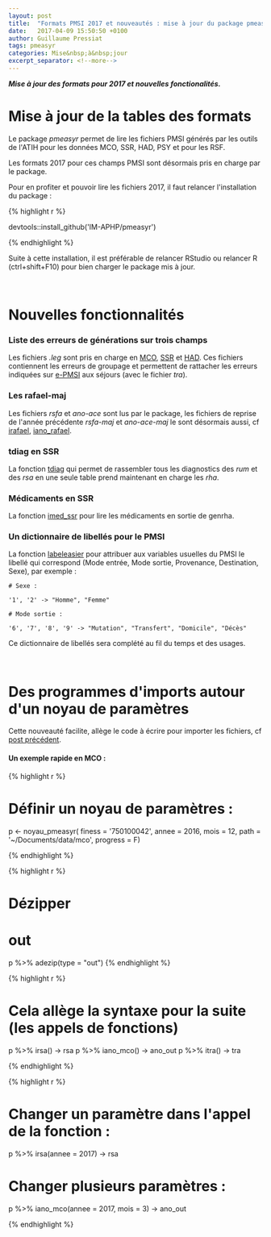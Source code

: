```yaml
---
layout: post
title:  "Formats PMSI 2017 et nouveautés : mise à jour du package pmeasyr"
date:   2017-04-09 15:50:50 +0100
author: Guillaume Pressiat
tags: pmeasyr
categories: Mise&nbsp;à&nbsp;jour
excerpt_separator: <!--more-->
---
```



***Mise à jour des formats pour 2017 et nouvelles fonctionalités.*** 

<!--more-->

# Mise à jour de la tables des formats

Le package *pmeasyr* permet de lire les fichiers PMSI générés par les outils de l'ATIH pour les données MCO, SSR, HAD, PSY et pour les RSF.

Les formats 2017 pour ces champs PMSI sont désormais pris en charge par le package.

Pour en profiter et pouvoir lire les fichiers 2017, il faut relancer l'installation du package : 


{% highlight r %}

devtools::install_github('IM-APHP/pmeasyr')

{% endhighlight %}


Suite à cette installation, il est préférable de relancer RStudio ou relancer R (ctrl+shift+F10) pour bien charger le package mis à jour.

  

<br>

# Nouvelles fonctionnalités

### Liste des erreurs de générations sur trois champs

Les fichiers *.leg* sont pris en charge en [MCO](https://github.com/IM-APHP/pmeasyr/blob/master/Rd_md/ileg_mco.Rmd), [SSR](https://github.com/IM-APHP/pmeasyr/blob/master/Rd_md/ileg_ssr.Rmd) et [HAD](https://github.com/IM-APHP/pmeasyr/blob/master/Rd_md/ileg_had.Rmd). Ces fichiers contiennent les erreurs de groupage et permettent de rattacher les erreurs indiquées sur [e-PMSI](https://epmsi.atih.sante.fr/) aux séjours (avec le fichier *tra*).


### Les rafael-maj

Les fichiers *rsfa* et *ano-ace* sont lus par le package, les fichiers de reprise de l'année précédente *rsfa-maj* et *ano-ace-maj* le sont désormais aussi, cf [irafael](https://github.com/IM-APHP/pmeasyr/blob/master/Rd_md/irafael.Rmd), [iano_rafael](https://github.com/IM-APHP/pmeasyr/blob/master/Rd_md/iano_rafael.Rmd).


### tdiag en SSR

La fonction [tdiag](https://github.com/IM-APHP/pmeasyr/blob/master/Rd_md/tdiag.Rmd) qui permet de rassembler tous les diagnostics des *rum* et des *rsa* en une seule table prend maintenant en charge les *rha*.

### Médicaments en SSR

La fonction [imed_ssr](https://github.com/IM-APHP/pmeasyr/blob/master/Rd_md/imed_ssr.Rmd) pour lire les médicaments en sortie de genrha.

### Un dictionnaire de libellés pour le PMSI

La fonction [labeleasier](https://github.com/IM-APHP/pmeasyr/blob/master/Rd_md/labeleasier.Rmd) pour attribuer aux variables usuelles du PMSI le libellé qui correspond (Mode entrée, Mode sortie, Provenance, Destination, Sexe), par exemple : 

```
# Sexe : 

'1', '2' -> "Homme", "Femme"
```
```
# Mode sortie : 

'6', '7', '8', '9' -> "Mutation", "Transfert", "Domicile", "Décès"
```

Ce dictionnaire de libellés sera complété au fil du temps et des usages.


<br>

# Des programmes d'imports autour d'un noyau de paramètres

Cette nouveauté facilite, allège le code à écrire pour importer les fichiers, cf [post précédent](https://guillaumepressiat.github.io/blog/2017/03/Flux_d_import_avec_pmeasyr).

#### Un exemple rapide en MCO : 


{% highlight r %}

# Définir un noyau de paramètres :
p <- noyau_pmeasyr(
        finess   = '750100042',
        annee    = 2016,
        mois     = 12,
        path     = '~/Documents/data/mco',
        progress = F)

{% endhighlight %}

{% highlight r %}
# Dézipper
# out
p %>% adezip(type = "out")
{% endhighlight %}

{% highlight r %}

# Cela allège la syntaxe pour la suite (les appels de fonctions)

p %>% irsa()     -> rsa
p %>% iano_mco() -> ano_out
p %>% itra()     -> tra

{% endhighlight %}

{% highlight r %}

# Changer un paramètre dans l'appel de la fonction : 

p %>% irsa(annee = 2017)     -> rsa

# Changer plusieurs paramètres : 
p %>% iano_mco(annee = 2017, mois = 3) -> ano_out

{% endhighlight %}

